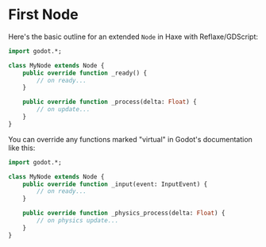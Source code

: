 # First Node

Here's the basic outline for an extended `Node` in Haxe with Reflaxe/GDScript:
```haxe
import godot.*;

class MyNode extends Node {
	public override function _ready() {
		// on ready...
	}

	public override function _process(delta: Float) {
		// on update...
	}
}
```

You can override any functions marked "virtual" in Godot's documentation like this:

```haxe
import godot.*;

class MyNode extends Node {
	public override function _input(event: InputEvent) {
		// on ready...
	}

	public override function _physics_process(delta: Float) {
		// on physics update...
	}
}
```
